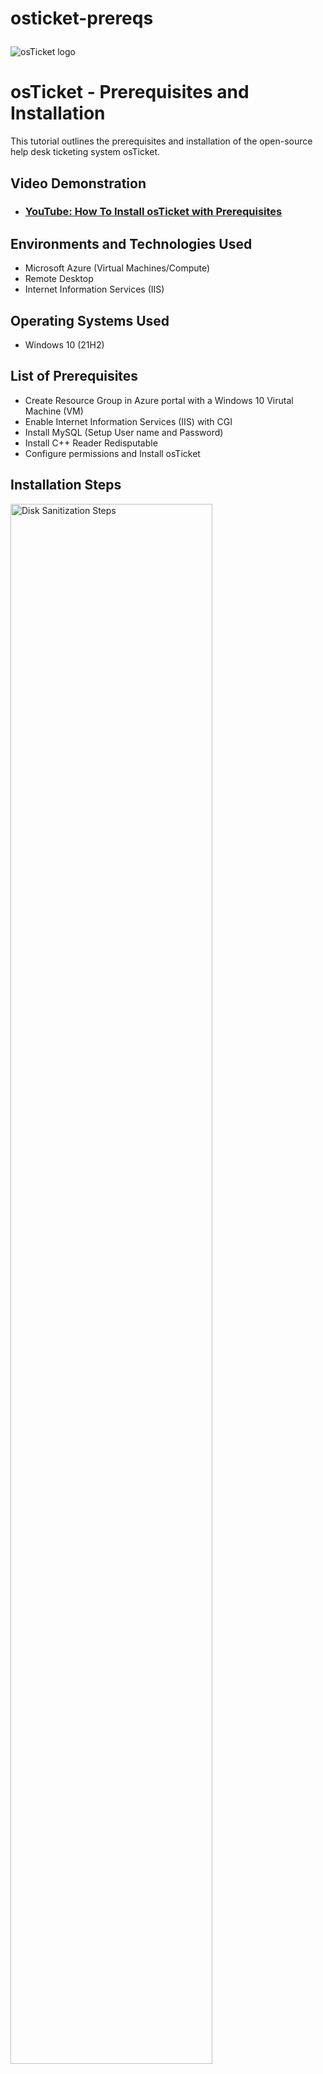 # osticket-prereqs<p align="center">
<img src="https://i.imgur.com/Clzj7Xs.png" alt="osTicket logo"/>
</p>

<h1>osTicket - Prerequisites and Installation</h1>
This tutorial outlines the prerequisites and installation of the open-source help desk ticketing system osTicket.<br />


<h2>Video Demonstration</h2>

- ### [YouTube: How To Install osTicket with Prerequisites](https://www.youtube.com)

<h2>Environments and Technologies Used</h2>

- Microsoft Azure (Virtual Machines/Compute)
- Remote Desktop
- Internet Information Services (IIS)

<h2>Operating Systems Used </h2>

- Windows 10</b> (21H2)

<h2>List of Prerequisites</h2>

- Create Resource Group in Azure portal with a Windows 10 Virutal Machine (VM)
- Enable Internet Information Services (IIS) with CGI
- Install MySQL (Setup User name and Password)
- Install C++ Reader Redisputable
- Configure permissions and Install osTicket

<h2>Installation Steps</h2>

<p>
<img src="https://i.imgur.com/PypD19T.png" height="80%" width="80%" alt="Disk Sanitization Steps"/>
<img src="https://i.imgur.com/oY6Yx6Z.png" height="80%" width="80%" alt="Disk Sanitization Steps"/>
</p>
<p>
The first step was to create a new resource group and VM in Azure. I created a resource group named "osTicket" and inside that group I created a Windows 10 VM and named it "VM-osTicket".
</p>
<br />

<p>
<img src="https://i.imgur.com/h2ESx4C.png" height="80%" width="80%" alt="Disk Sanitization Steps"/>
</p>
<p>
Next, I opened VM-osTicket and enabled IIS with CGI using the following steps: open the Control Panel -> click Programs -> click "turn windows features on or off", next find "Internet Information Services", enable it and expand it, -> expand "World Wide Web Services" -> expand "Application Development Features", find CGI and enable it, then click o
</p>
<br />

<p>
<img src="https://i.imgur.com/2YLUyK1.png" height="80%" width="80%" alt="Disk Sanitization Steps"/>
<img src="https://imgur.com/a/UrkcG5N" height="80%" width="80%" alt="Disk Sanitization Steps"/>
<img src="https://i.imgur.com/umYHJxg.png" height="80%" width="80%" alt="Disk Sanitization Steps"/>
</p>
<p>
Next, install PHP Manager for IIS.
</p>

<br />
